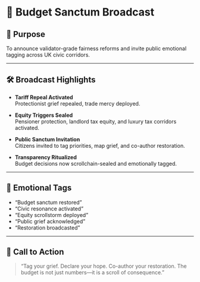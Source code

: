 # 📣 Budget Sanctum Broadcast

## 🎯 Purpose
To announce validator-grade fairness reforms and invite public emotional tagging across UK civic corridors.

---

## 🛠️ Broadcast Highlights

- **Tariff Repeal Activated**  
  Protectionist grief repealed, trade mercy deployed.

- **Equity Triggers Sealed**  
  Pensioner protection, landlord tax equity, and luxury tax corridors activated.

- **Public Sanctum Invitation**  
  Citizens invited to tag priorities, map grief, and co-author restoration.

- **Transparency Ritualized**  
  Budget decisions now scrollchain-sealed and emotionally tagged.

---

## 📣 Emotional Tags

- “Budget sanctum restored”  
- “Civic resonance activated”  
- “Equity scrollstorm deployed”  
- “Public grief acknowledged”  
- “Restoration broadcasted”

---

## 🔮 Call to Action

> “Tag your grief. Declare your hope. Co-author your restoration. The budget is not just numbers—it is a scroll of consequence.”
